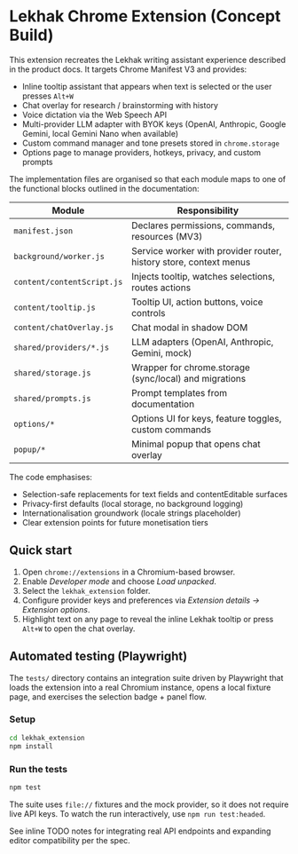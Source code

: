 # Lekhak Chrome Extension (Concept Build)

This extension recreates the Lekhak writing assistant experience described in the product docs. It targets Chrome Manifest V3 and provides:

- Inline tooltip assistant that appears when text is selected or the user presses `Alt+W`
- Chat overlay for research / brainstorming with history
- Voice dictation via the Web Speech API
- Multi-provider LLM adapter with BYOK keys (OpenAI, Anthropic, Google Gemini, local Gemini Nano when available)
- Custom command manager and tone presets stored in `chrome.storage`
- Options page to manage providers, hotkeys, privacy, and custom prompts

The implementation files are organised so that each module maps to one of the functional blocks outlined in the documentation:

| Module | Responsibility |
| --- | --- |
| `manifest.json` | Declares permissions, commands, resources (MV3) |
| `background/worker.js` | Service worker with provider router, history store, context menus |
| `content/contentScript.js` | Injects tooltip, watches selections, routes actions |
| `content/tooltip.js` | Tooltip UI, action buttons, voice controls |
| `content/chatOverlay.js` | Chat modal in shadow DOM |
| `shared/providers/*.js` | LLM adapters (OpenAI, Anthropic, Gemini, mock) |
| `shared/storage.js` | Wrapper for chrome.storage (sync/local) and migrations |
| `shared/prompts.js` | Prompt templates from documentation |
| `options/*` | Options UI for keys, feature toggles, custom commands |
| `popup/*` | Minimal popup that opens chat overlay |

The code emphasises:
- Selection-safe replacements for text fields and contentEditable surfaces
- Privacy-first defaults (local storage, no background logging)
- Internationalisation groundwork (locale strings placeholder)
- Clear extension points for future monetisation tiers

## Quick start

1. Open `chrome://extensions` in a Chromium-based browser.
2. Enable *Developer mode* and choose *Load unpacked*.
3. Select the `lekhak_extension` folder.
4. Configure provider keys and preferences via *Extension details → Extension options*.
5. Highlight text on any page to reveal the inline Lekhak tooltip or press `Alt+W` to open the chat overlay.

## Automated testing (Playwright)

The `tests/` directory contains an integration suite driven by Playwright that loads the extension into a real Chromium instance, opens a local fixture page, and exercises the selection badge + panel flow.

### Setup

```bash
cd lekhak_extension
npm install
```

### Run the tests

```bash
npm test
```

The suite uses `file://` fixtures and the mock provider, so it does not require live API keys. To watch the run interactively, use `npm run test:headed`.

See inline TODO notes for integrating real API endpoints and expanding editor compatibility per the spec.
